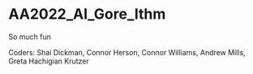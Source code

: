 # AA2022_Al_Gore_Ithm
So much fun

Coders:
Shai Dickman, Connor Herson, Connor Williams, Andrew Mills, Greta Hachigian Krutzer
